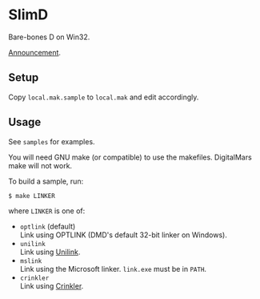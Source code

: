 SlimD
=====

Bare-bones D on Win32.

[Announcement](http://forum.dlang.org/post/qcbicxrtmjmwiljsyhdf@forum.dlang.org).

Setup
-----

Copy `local.mak.sample` to `local.mak` and edit accordingly.

Usage
-----

See `samples` for examples.

You will need GNU make (or compatible) to use the makefiles.
DigitalMars make will not work.

To build a sample, run:

    $ make LINKER

where `LINKER` is one of:

 * `optlink` (default)  
   Link using OPTLINK (DMD's default 32-bit linker on Windows).
 * `unilink`  
   Link using [Unilink](ftp://ftp.styx.cabel.net/pub/UniLink/).
 * `mslink`  
   Link using the Microsoft linker. `link.exe` must be in `PATH`.
 * `crinkler`  
   Link using [Crinkler](http://www.crinkler.net/).

